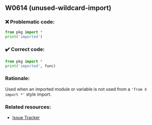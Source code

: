 ## W0614 (unused-wildcard-import)

### :x: Problematic code:

```python
from pkg import *
print('imported')
```

### :heavy_check_mark: Correct code:

```python
from pkg import *
print('imported', func)
```

### Rationale:

Used when an imported module or variable is not used from a
`'from X import *'` style import.

### Related resources:

- [Issue Tracker](https://github.com/PyCQA/pylint/issues?q=is%3Aissue+%22unused-wildcard-import%22+OR+%22W0614%22)
